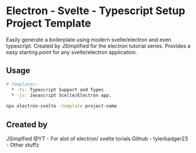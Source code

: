 # Electron - Svelte - Typescript Setup Project Template
Easily generate a boilerplate using modern svelte/electron and even typescript. Created by JSimplified for the electron tutorial series. Provides a easy starting point for any svelte/electron application.

## Usage
```bash
# Templates:
  * -ts: Typescript Support and Types
  * -js: Javascript Scelte/Electron app.
  
npx electron-svelte -template project-name
```


## Created by 
JSimplfied @YT -  For alot of electron/ svelte torials
Github - tylerbadger23 - Other stuffz
